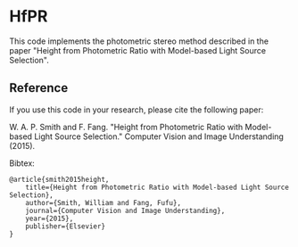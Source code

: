 # HfPR

This code implements the photometric stereo method described in the paper "Height from Photometric Ratio with Model-based Light Source Selection".

Reference
---------

If you use this code in your research, please cite the following paper:

W. A. P. Smith and F. Fang. "Height from Photometric Ratio with Model-based Light Source Selection." Computer Vision and Image Understanding (2015).

Bibtex:

    @article{smith2015height,  
        title={Height from Photometric Ratio with Model-based Light Source Selection},  
        author={Smith, William and Fang, Fufu},  
        journal={Computer Vision and Image Understanding},  
        year={2015},  
        publisher={Elsevier}  
    }  
